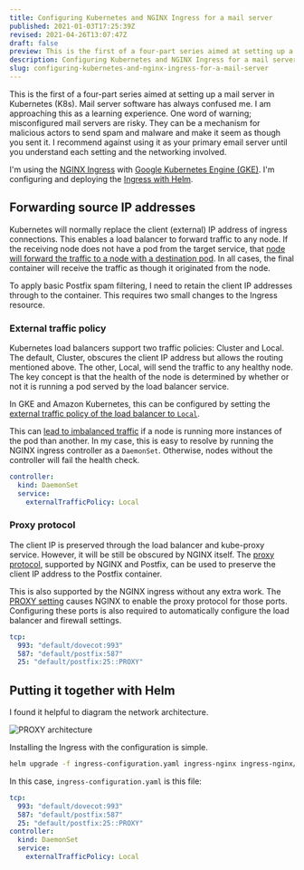 ```yaml
---
title: Configuring Kubernetes and NGINX Ingress for a mail server
published: 2021-01-03T17:25:39Z
revised: 2021-04-26T13:07:47Z
draft: false
preview: This is the first of a four-part series aimed at setting up a mail server in Kubernetes (K8s). Mail server software has always confused me. I am approaching this as a learning experience.
description: Configuring Kubernetes and NGINX Ingress for a mail server
slug: configuring-kubernetes-and-nginx-ingress-for-a-mail-server
---
```


This is the first of a four-part series aimed at setting up a mail server in Kubernetes (K8s). Mail server software has always confused me. I am approaching this as a learning experience. One word of warning; misconfigured mail servers are risky. They can be a mechanism for malicious actors to send spam and malware and make it seem as though you sent it. I recommend against using it as your primary email server until you understand each setting and the networking involved.

I'm using the [NGINX Ingress](https://kubernetes.github.io/ingress-nginx/) with [Google Kubernetes Engine (GKE)](https://cloud.google.com/kubernetes-engine). I'm configuring and deploying the [Ingress with Helm](https://github.com/kubernetes/ingress-nginx/tree/master/charts/ingress-nginx).

## Forwarding source IP addresses

Kubernetes will normally replace the client (external) IP address of ingress connections. This enables a load balancer to forward traffic to any node. If the receiving node does not have a pod from the target service, that [node will forward the traffic to a node with a destination pod](https://kubernetes.io/docs/tutorials/services/source-ip/). In all cases, the final container will receive the traffic as though it originated from the node.

To apply basic Postfix spam filtering, I need to retain the client IP addresses through to the container. This requires two small changes to the Ingress resource.

### External traffic policy

Kubernetes load balancers support two traffic policies: Cluster and Local. The default, Cluster, obscures the client IP address but allows the routing mentioned above. The other, Local, will send the traffic to any healthy node. The key concept is that the health of the node is determined by whether or not it is running a pod served by the load balancer service.

In GKE and Amazon Kubernetes, this can be configured by setting the [external traffic policy of the load balancer to `Local`](https://kubernetes.io/docs/tasks/access-application-cluster/create-external-load-balancer/#preserving-the-client-source-ip).

This can [lead to imbalanced traffic](https://www.asykim.com/blog/deep-dive-into-kubernetes-external-traffic-policies) if a node is running more instances of the pod than another. In my case, this is easy to resolve by running the NGINX ingress controller as a `DaemonSet`. Otherwise, nodes without the controller will fail the health check. 

```yaml
controller:
  kind: DaemonSet
  service:
    externalTrafficPolicy: Local
```

### Proxy protocol

The client IP is preserved through the load balancer and kube-proxy service. However, it will be still be obscured by NGINX itself. The [proxy protocol](https://www.haproxy.com/blog/haproxy/proxy-protocol/), supported by NGINX and Postfix, can be used to preserve the client IP address to the Postfix container.

This is also supported by the NGINX ingress without any extra work. The [PROXY setting](https://kubernetes.github.io/ingress-nginx/user-guide/exposing-tcp-udp-services/) causes NGINX to enable the proxy protocol for those ports. Configuring these ports is also required to automatically configure the load balancer and firewall settings.

```yaml
tcp:
  993: "default/dovecot:993"
  587: "default/postfix:587"
  25: "default/postfix:25::PROXY"
```

## Putting it together with Helm

I found it helpful to diagram the network architecture.

![PROXY architecture](/009-proxy-diagram.png)

Installing the Ingress with the configuration is simple.

```bash
helm upgrade -f ingress-configuration.yaml ingress-nginx ingress-nginx/ingress-nginx --install
```

In this case, `ingress-configuration.yaml` is this file:

```yaml
tcp:
  993: "default/dovecot:993"
  587: "default/postfix:587"
  25: "default/postfix:25::PROXY"
controller:
  kind: DaemonSet
  service:
    externalTrafficPolicy: Local
```